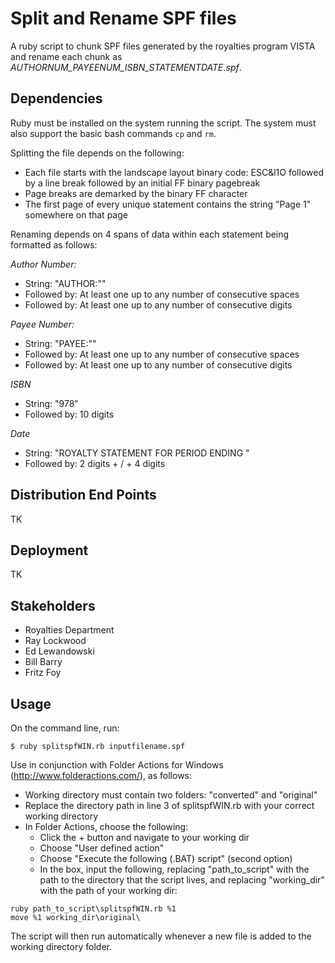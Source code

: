 # Split and Rename SPF files

A ruby script to chunk SPF files generated by the royalties program VISTA and rename each chunk as _AUTHORNUM\_PAYEENUM\_ISBN\_STATEMENTDATE.spf_.

## Dependencies

Ruby must be installed on the system running the script. The system must also support the basic bash commands `cp` and `rm`.

Splitting the file depends on the following:

* Each file starts with the landscape layout binary code: ESC&l1O followed by a line break followed by an initial FF binary pagebreak
* Page breaks are demarked by the binary FF character
* The first page of every unique statement contains the string "Page 1" somewhere on that page

Renaming depends on 4 spans of data within each statement being formatted as follows:

_Author Number:_

* String: "AUTHOR:""
* Followed by: At least one up to any number of consecutive spaces
* Followed by: At least one up to any number of consecutive digits

_Payee Number:_

* String: "PAYEE:""
* Followed by: At least one up to any number of consecutive spaces
* Followed by: At least one up to any number of consecutive digits

_ISBN_

* String: "978"
* Followed by: 10 digits

_Date_

* String: "ROYALTY STATEMENT FOR PERIOD ENDING "
* Followed by: 2 digits + / + 4 digits

## Distribution End Points

TK

## Deployment

TK

## Stakeholders

* Royalties Department
* Ray Lockwood
* Ed Lewandowski
* Bill Barry
* Fritz Foy

## Usage

On the command line, run:

```
$ ruby splitspfWIN.rb inputfilename.spf
```

Use in conjunction with Folder Actions for Windows (http://www.folderactions.com/), as follows:

* Working directory must contain two folders: "converted" and "original"
* Replace the directory path in line 3 of splitspfWIN.rb with your correct working directory
* In Folder Actions, choose the following:
    * Click the + button and navigate to your working dir
    * Choose "User defined action"
    * Choose "Execute the following (.BAT) script" (second option)
    * In the box, input the following, replacing "path_to_script" with the path to the directory that the script lives, and replacing "working_dir" with the path of your working dir:

```
ruby path_to_script\splitspfWIN.rb %1
move %1 working_dir\original\
```

The script will then run automatically whenever a new file is added to the working directory folder.